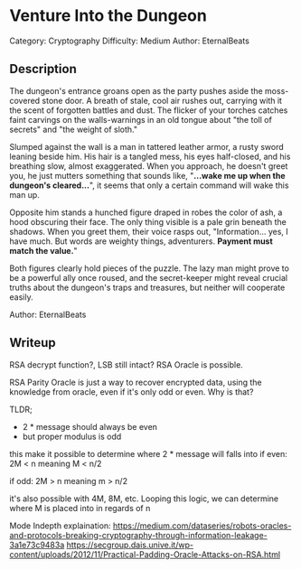 # Venture Into the Dungeon

Category: Cryptography
Difficulty: Medium
Author: EternalBeats

## Description

The dungeon's entrance groans open as the party pushes aside the moss-covered stone door. A breath of stale, cool air rushes out, carrying with it the scent of forgotten battles and dust. The flicker of your torches catches faint carvings on the walls-warnings in an old tongue about "the toll of secrets" and "the weight of sloth."

Slumped against the wall is a man in tattered leather armor, a rusty sword leaning beside him. His hair is a tangled mess, his eyes half-closed, and his breathing slow, almost exaggerated. When you approach, he doesn't greet you, he just mutters something that sounds like,
"**...wake me up when the dungeon's cleared...**", it seems that only a certain command will wake this man up.

Opposite him stands a hunched figure draped in robes the color of ash, a hood obscuring their face. The only thing visible is a pale grin beneath the shadows. When you greet them, their voice rasps out,
"Information... yes, I have much. But words are weighty things, adventurers. **Payment must match the value.**"

Both figures clearly hold pieces of the puzzle. The lazy man might prove to be a powerful ally once roused, and the secret-keeper might reveal crucial truths about the dungeon's traps and treasures, but neither will cooperate easily.

Author: EternalBeats

## Writeup
RSA decrypt function?, LSB still intact? RSA Oracle is possible.

RSA Parity Oracle is just a way to recover encrypted data, using the knowledge from oracle, even if it's only odd or even. Why is that?

TLDR;
- 2 * message should always be even
- but proper modulus is odd

this make it possible to determine where 2 * message will falls into
if even:
2M < n meaning M < n/2

if odd:
2M > n meaning m > n/2

it's also possible with 4M, 8M, etc. Looping this logic, we can determine where M is placed into in regards of n

Mode Indepth explaination:
https://medium.com/dataseries/robots-oracles-and-protocols-breaking-cryptography-through-information-leakage-3a1e73c9483a
https://secgroup.dais.unive.it/wp-content/uploads/2012/11/Practical-Padding-Oracle-Attacks-on-RSA.html